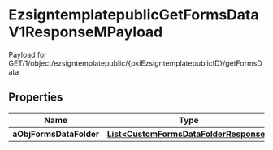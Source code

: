 

# EzsigntemplatepublicGetFormsDataV1ResponseMPayload

Payload for GET/1/object/ezsigntemplatepublic/{pkiEzsigntemplatepublicID}/getFormsData

## Properties

| Name | Type | Description | Notes |
|------------ | ------------- | ------------- | -------------|
|**aObjFormsDataFolder** | [**List&lt;CustomFormsDataFolderResponse&gt;**](CustomFormsDataFolderResponse.md) |  |  |



